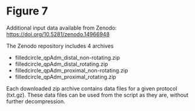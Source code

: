# Figure 7

Additional input data available from Zenodo: https://doi.org/10.5281/zenodo.14966948

The Zenodo repository includes 4 archives

- filledcircle_qpAdm_distal_non-rotating.zip
- filledcircle_qpAdm_distal_rotating.zip
- filledcircle_qpAdm_proximal_non-rotating.zip
- filledcircle_qpAdm_proximal_rotating.zip

Each downloaded zip archive contains data files for a given protocol (txt.gz). These data files can be used from the script as they are, without further decompression.
